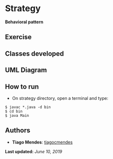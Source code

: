 # Strategy

**Behavioral pattern**  

## Exercise  

## Classes developed  

## UML Diagram  

## How to run  

* On strategy directory, open a terminal and type:  
```console
$ javac *.java -d bin
$ cd bin
$ java Main
```  

## Authors  

* **Tiago Mendes**: [tiagocmendes](https://github.com/tiagocmendes)  

**Last updated:** *June 10, 2019*
